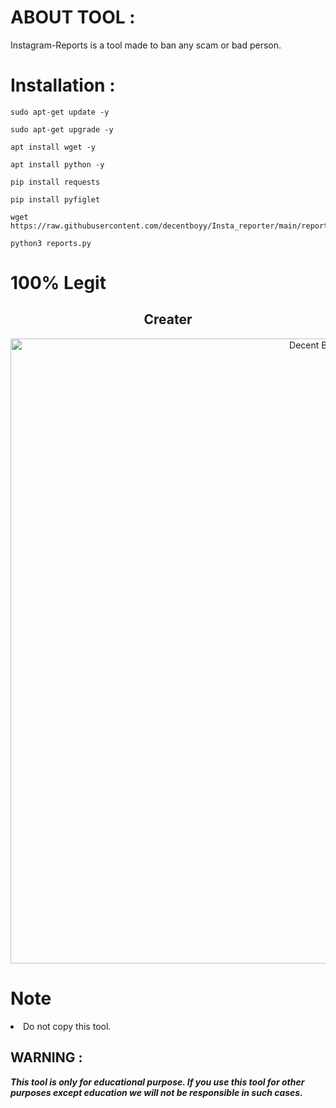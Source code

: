 # ABOUT TOOL :

Instagram-Reports is a tool made to ban any scam or bad person.

# Installation :

```
sudo apt-get update -y
```

```
sudo apt-get upgrade -y
```
```
apt install wget -y
```
```
apt install python -y
```
```
pip install requests
```
```
pip install pyfiglet
```
```
wget https://raw.githubusercontent.com/decentboyy/Insta_reporter/main/reports.py
```
```
python3 reports.py
```

# 100% Legit

<h2 align="center">
   Creater 
</h2>

<p align="center"><img src="https://te.legra.ph/file/01cdddb3a41aabfd5d27b.jpg" alt="Decent Boy Github" width="1000px" /></p>

# Note

<li>Do not copy this tool.

## WARNING : 
***This tool is only for educational purpose. If you use this tool for other purposes except education we will not be responsible in such cases.***
